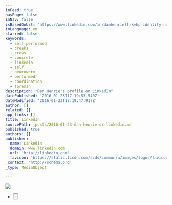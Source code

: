 ```yaml
---
inFeed: true
hasPage: false
inNav: false
isBasedOnUrl: 'https://www.linkedin.com/in/danhenrie?trk=hp-identity-name'
inLanguage: en
starred: false
keywords:
  - self-performed
  - creeks
  - crews
  - concrete
  - linkedin
  - self
  - neuroworx
  - performed
  - coordination
  - foreman
description: "Dan Henrie's profile on LinkedIn"
datePublished: '2016-01-23T17:19:53.540Z'
dateModified: '2016-01-23T17:19:47.917Z'
author: []
related: []
app_links: []
title: LinkedIn
sourcePath: _posts/2016-01-23-dan-henrie-or-linkedin.md
published: true
authors: []
publisher:
  name: LinkedIn
  domain: www.linkedin.com
  url: 'http://linkedin.com'
  favicon: 'https://static.licdn.com/scds/common/u/images/logos/favicons/v1/favicon.ico'
_context: 'http://schema.org'
_type: MediaObject

---
```

![](https://the-grid-user-content.s3-us-west-2.amazonaws.com/5d245d74-3bcb-4d63-9ebb-b4f5b14f01c2.png)

* <button style=""><p data-grid-id="c80b7d1a-32bb-42ee-9a96-797a0b7a4839"></p></button>